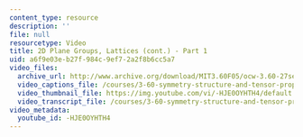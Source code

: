 ```yaml
---
content_type: resource
description: ''
file: null
resourcetype: Video
title: 2D Plane Groups, Lattices (cont.) - Part 1
uid: a6f9e03e-b27f-984c-9ef7-2a2f8b6cc5a7
video_files:
  archive_url: http://www.archive.org/download/MIT3.60F05/ocw-3.60-27sep2005-part1-220k.mp4
  video_captions_file: /courses/3-60-symmetry-structure-and-tensor-properties-of-materials-fall-2005/d7c0d14f55bc582190a87fc9175cfd4c_-HJE0OYHTH4.vtt
  video_thumbnail_file: https://img.youtube.com/vi/-HJE0OYHTH4/default.jpg
  video_transcript_file: /courses/3-60-symmetry-structure-and-tensor-properties-of-materials-fall-2005/fe471a7e6cdf3ebc6285338fa60ea7fd_-HJE0OYHTH4.pdf
video_metadata:
  youtube_id: -HJE0OYHTH4
---
```

